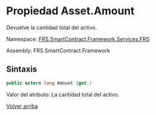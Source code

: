# Propiedad Asset.Amount

Devuelve la cantidad total del activo.

Namespace: [FRS.SmartContract.Framework.Services.FRS](../../FRS.md)

Assembly: FRS.SmartContract.Framework

## Sintaxis

```c#
public extern long Amount {get;}
```

Valor del atributo: La cantidad total del activo.



[Volver arriba](../Asset.md)
